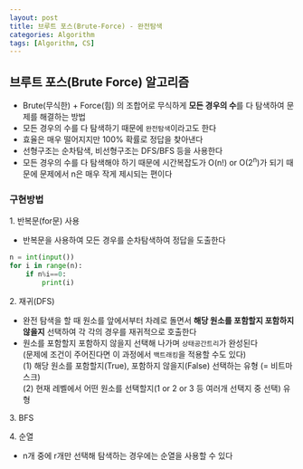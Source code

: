 ```yaml
---
layout: post
title: 브루트 포스(Brute-Force) - 완전탐색
categories: Algorithm
tags: [Algorithm, CS]
---
```


## 브루트 포스(Brute Force) 알고리즘
- Brute(무식한) + Force(힘) 의 조합어로 무식하게 **모든 경우의 수**를 다 탐색하여 문제를 해결하는 방법
- 모든 경우의 수를 다 탐색하기 때문에 `완전탐색`이라고도 한다
- 효율은 매우 떨어지지만 100% 확률로 정답을 찾아낸다
- 선형구조는 순차탐색, 비선형구조는 DFS/BFS 등을 사용한다
- 모든 경우의 수를 다 탐색해야 하기 때문에 시간복잡도가 O(n!) or O(2<sup>n</sup>)가 되기 때문에 문제에서 n은 매우 작게 제시되는 편이다

### 구현방법
1\. 반복문(for문) 사용
- 반복문을 사용하여 모든 경우를 순차탐색하여 정답을 도출한다

```python
n = int(input())
for i in range(n):
    if n%i==0:
        print(i)
```

2\. 재귀(DFS)
- 완전 탐색을 할 때 원소를 앞에서부터 차례로 돌면서 **해당 원소를 포함할지 포함하지 않을지** 선택하여 각 각의 경우를 재귀적으로 호출한다
- 원소를 포함할지 포함하지 않을지 선택해 나가며 `상태공간트리`가 완성된다  
    (문제에 조건이 주어진다면 이 과정에서 `백트래킹`을 적용할 수도 있다)  
(1) 해당 원소를 포함할지(True), 포함하지 않을지(False) 선택하는 유형 (= 비트마스크)  
(2) 현재 레벨에서 어떤 원소를 선택할지(1 or 2 or 3 등 여러개 선택지 중 선택) 유형

3\. BFS

4\. 순열
- n개 중에 r개만 선택해 탐색하는 경우에는 순열을 사용할 수 있다



